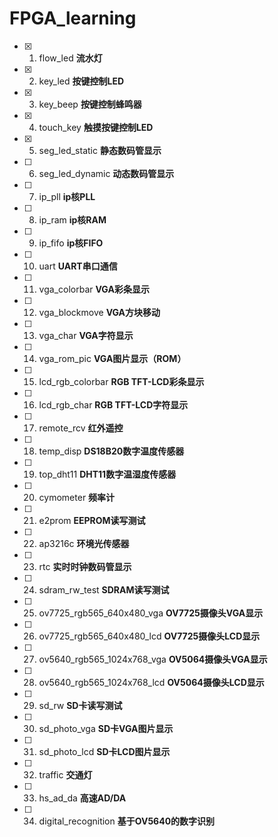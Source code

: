 # FPGA_learning
- [x] 1. flow_led __流水灯__
- [x] 2. key_led __按键控制LED__
- [x] 3. key_beep __按键控制蜂鸣器__
- [x] 4. touch_key __触摸按键控制LED__
- [x] 5. seg_led_static __静态数码管显示__
- [ ] 6. seg_led_dynamic __动态数码管显示__
- [ ] 7. ip_pll __ip核PLL__
- [ ] 8. ip_ram __ip核RAM__
- [ ] 9. ip_fifo __ip核FIFO__
- [ ] 10. uart __UART串口通信__
- [ ] 11. vga_colorbar __VGA彩条显示__
- [ ] 12. vga_blockmove __VGA方块移动__
- [ ] 13. vga_char __VGA字符显示__
- [ ] 14. vga_rom_pic __VGA图片显示（ROM）__
- [ ] 15. lcd_rgb_colorbar __RGB TFT-LCD彩条显示__
- [ ] 16. lcd_rgb_char __RGB TFT-LCD字符显示__
- [ ] 17. remote_rcv __红外遥控__
- [ ] 18. temp_disp __DS18B20数字温度传感器__
- [ ] 19. top_dht11 __DHT11数字温湿度传感器__
- [ ] 20. cymometer __频率计__
- [ ] 21. e2prom __EEPROM读写测试__
- [ ] 22. ap3216c __环境光传感器__
- [ ] 23. rtc __实时时钟数码管显示__
- [ ] 24. sdram_rw_test __SDRAM读写测试__
- [ ] 25. ov7725_rgb565_640x480_vga __OV7725摄像头VGA显示__
- [ ] 26. ov7725_rgb565_640x480_lcd __OV7725摄像头LCD显示__
- [ ] 27. ov5640_rgb565_1024x768_vga __OV5064摄像头VGA显示__
- [ ] 28. ov5640_rgb565_1024x768_lcd __OV5064摄像头LCD显示__
- [ ] 29. sd_rw __SD卡读写测试__
- [ ] 30. sd_photo_vga __SD卡VGA图片显示__
- [ ] 31. sd_photo_lcd __SD卡LCD图片显示__
- [ ] 32. traffic __交通灯__
- [ ] 33. hs_ad_da __高速AD/DA__
- [ ] 34. digital_recognition __基于OV5640的数字识别__
